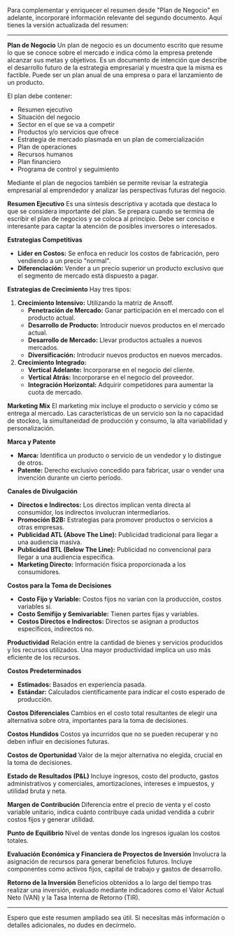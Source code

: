 Para complementar y enriquecer el resumen desde "Plan de Negocio" en adelante, incorporaré información relevante del segundo documento. Aquí tienes la versión actualizada del resumen:

---

**Plan de Negocio**
Un plan de negocio es un documento escrito que resume lo que se conoce sobre el mercado e indica cómo la empresa pretende alcanzar sus metas y objetivos. Es un documento de intención que describe el desarrollo futuro de la estrategia empresarial y muestra que la misma es factible. Puede ser un plan anual de una empresa o para el lanzamiento de un producto.

El plan debe contener:
- Resumen ejecutivo
- Situación del negocio
- Sector en el que se va a competir
- Productos y/o servicios que ofrece
- Estrategia de mercado plasmada en un plan de comercialización
- Plan de operaciones
- Recursos humanos
- Plan financiero
- Programa de control y seguimiento

Mediante el plan de negocios también se permite revisar la estrategia empresarial al emprendedor y analizar las perspectivas futuras del negocio.

**Resumen Ejecutivo**
Es una síntesis descriptiva y acotada que destaca lo que se considera importante del plan. Se prepara cuando se termina de escribir el plan de negocios y se coloca al principio. Debe ser conciso e interesante para captar la atención de posibles inversores o interesados.

**Estrategias Competitivas**
- **Líder en Costos:** Se enfoca en reducir los costos de fabricación, pero vendiendo a un precio "normal".
- **Diferenciación:** Vender a un precio superior un producto exclusivo que el segmento de mercado está dispuesto a pagar.

**Estrategias de Crecimiento**
Hay tres tipos:
1. **Crecimiento Intensivo:** Utilizando la matriz de Ansoff.
   - **Penetración de Mercado:** Ganar participación en el mercado con el producto actual.
   - **Desarrollo de Producto:** Introducir nuevos productos en el mercado actual.
   - **Desarrollo de Mercado:** Llevar productos actuales a nuevos mercados.
   - **Diversificación:** Introducir nuevos productos en nuevos mercados.
2. **Crecimiento Integrado:**
   - **Vertical Adelante:** Incorporarse en el negocio del cliente.
   - **Vertical Atrás:** Incorporarse en el negocio del proveedor.
   - **Integración Horizontal:** Adquirir competidores para aumentar la cuota de mercado.

**Marketing Mix**
El marketing mix incluye el producto o servicio y cómo se entrega al mercado. Las características de un servicio son la no capacidad de stockeo, la simultaneidad de producción y consumo, la alta variabilidad y personalización.

**Marca y Patente**
- **Marca:** Identifica un producto o servicio de un vendedor y lo distingue de otros.
- **Patente:** Derecho exclusivo concedido para fabricar, usar o vender una invención durante un cierto período.

**Canales de Divulgación**
- **Directos e Indirectos:** Los directos implican venta directa al consumidor, los indirectos involucran intermediarios.
- **Promoción B2B:** Estrategias para promover productos o servicios a otras empresas.
- **Publicidad ATL (Above The Line):** Publicidad tradicional para llegar a una audiencia masiva.
- **Publicidad BTL (Below The Line):** Publicidad no convencional para llegar a una audiencia específica.
- **Marketing Directo:** Información física proporcionada a los consumidores.

**Costos para la Toma de Decisiones**
- **Costo Fijo y Variable:** Costos fijos no varían con la producción, costos variables sí.
- **Costo Semifijo y Semivariable:** Tienen partes fijas y variables.
- **Costos Directos e Indirectos:** Directos se asignan a productos específicos, indirectos no.

**Productividad**
Relación entre la cantidad de bienes y servicios producidos y los recursos utilizados. Una mayor productividad implica un uso más eficiente de los recursos.

**Costos Predeterminados**
- **Estimados:** Basados en experiencia pasada.
- **Estándar:** Calculados científicamente para indicar el costo esperado de producción.

**Costos Diferenciales**
Cambios en el costo total resultantes de elegir una alternativa sobre otra, importantes para la toma de decisiones.

**Costos Hundidos**
Costos ya incurridos que no se pueden recuperar y no deben influir en decisiones futuras.

**Costos de Oportunidad**
Valor de la mejor alternativa no elegida, crucial en la toma de decisiones.

**Estado de Resultados (P&L)**
Incluye ingresos, costo del producto, gastos administrativos y comerciales, amortizaciones, intereses e impuestos, y utilidad bruta y neta.

**Margen de Contribución**
Diferencia entre el precio de venta y el costo variable unitario, indica cuánto contribuye cada unidad vendida a cubrir costos fijos y generar utilidad.

**Punto de Equilibrio**
Nivel de ventas donde los ingresos igualan los costos totales.

**Evaluación Económica y Financiera de Proyectos de Inversión**
Involucra la asignación de recursos para generar beneficios futuros. Incluye componentes como activos fijos, capital de trabajo y gastos de desarrollo.

**Retorno de la Inversión**
Beneficios obtenidos a lo largo del tiempo tras realizar una inversión, evaluado mediante indicadores como el Valor Actual Neto (VAN) y la Tasa Interna de Retorno (TIR).

---

Espero que este resumen ampliado sea útil. Si necesitas más información o detalles adicionales, no dudes en decírmelo.